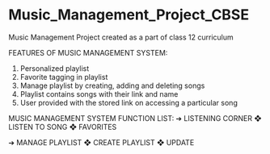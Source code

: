 # Music_Management_Project_CBSE
Music Management Project created as a part of class 12 curriculum

FEATURES OF MUSIC MANAGEMENT SYSTEM: 
1) Personalized playlist
2) Favorite tagging in playlist
3) Manage playlist by creating, adding and deleting songs
4) Playlist contains songs with their link and name
5) User provided with the stored link on accessing a particular
   song

MUSIC MANAGEMENT SYSTEM FUNCTION LIST:
➔ LISTENING CORNER
   ❖ LISTEN TO SONG
   ❖ FAVORITES

➔ MANAGE PLAYLIST
   ❖ CREATE PLAYLIST
   ❖ UPDATE

